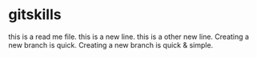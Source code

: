 # gitskills
this is a read me file.
this is a new line.
this is a other new line.
Creating a new branch is quick.
Creating a new branch is quick & simple.
